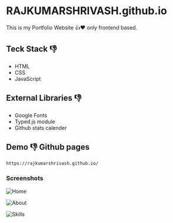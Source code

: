 # RAJKUMARSHRIVASH.github.io
This is my Portfolio Website 👍❤️ only frontend based.

## Teck Stack 👎
- HTML
- CSS
- JavaScript

## External Libraries 👎
- Google Fonts
- Typed.js module
- Github stats calender

## Demo 👎 Github pages
```http
https://rajkumarshrivash.github.io/
```
### Screenshots

![Home](https://i.imgur.com/OiGVhec.png)

![About](https://i.imgur.com/KjiUx9n.png)

![Skills](https://i.imgur.com/a7Wy1yH.png)
